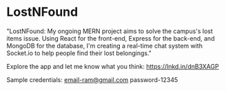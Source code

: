 # LostNFound
"LostNFound: My ongoing MERN project aims to solve the campus's lost items issue. Using React for the front-end, Express for the back-end, and MongoDB for the database, I'm creating a real-time chat system with Socket.io to help people find their lost belongings."

Explore the app and let me know what you think: https://lnkd.in/dnB3XAGP


Sample credentials: email-ram@gmail.com
password-12345
